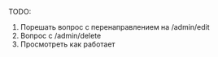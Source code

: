 TODO:
1. Порешать вопрос с перенаправлением на /admin/edit
2. Вопрос с /admin/delete
3. Просмотреть как работает
